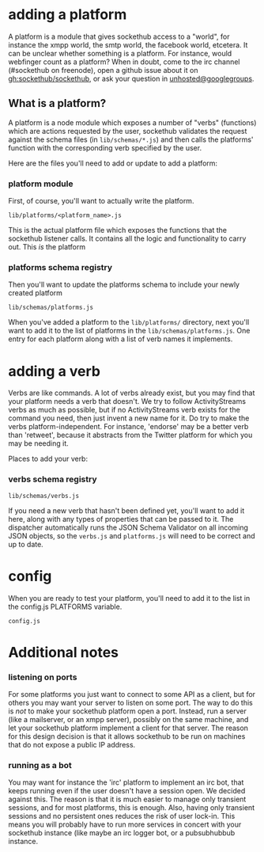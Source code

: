 

# adding a platform

A platform is a module that gives sockethub access to a "world", for instance the xmpp world, the smtp world, the facebook world, etcetera. It can be unclear whether something is a platform. For instance, would webfinger count as a platform? When in doubt, come to the irc channel (#sockethub on freenode), open a github issue about it on [gh:sockethub/sockethub](https://github.com/sockethub/sockethub/issues/), or ask your question in [unhosted@googlegroups](https://groups.google.com/forum#!forum/unhosted).


## What is a platform?

A platform is a node module which exposes a number of "verbs" (functions) which are actions requested by the user, sockethub validates the request against the schema files (in `lib/schemas/*.js`) and then calls the platforms' function with the corresponding verb specified by the user.

Here are the files you'll need to add or update to add a platform:

### platform module
First, of course, you'll want to actually write the platform.

    lib/platforms/<platform_name>.js

This is the actual platform file which exposes the functions that the sockethub listener calls. It contains all the logic and functionality to carry out. This *is* the platform

### platforms schema registry
Then you'll want to update the platforms schema to include your newly created platform

    lib/schemas/platforms.js

When you've added a platform to the `lib/platforms/` directory, next you'll want to add it to the list of platforms in the `lib/schemas/platforms.js`. One entry for each platform along with a list of verb names it implements.


# adding a verb

Verbs are like commands. A lot of verbs already exist, but you may find that your platform needs a verb that doesn't. We try to follow ActivityStreams verbs as much as possible, but if no ActivityStreams verb exists for the command you need, then just invent a new name for it. Do try to make the verbs platform-independent. For instance, 'endorse' may be a better verb than 'retweet', because it abstracts from the Twitter platform for which you may be needing it.

Places to add your verb:

### verbs schema registry

    lib/schemas/verbs.js

If you need a new verb that hasn't been defined yet, you'll want to add it here, along with any types of properties that can be passed to it. The dispatcher automatically runs the JSON Schema Validator on all incoming JSON objects, so the `verbs.js` and `platforms.js` will need to be correct and up to date.



# config
When you are ready to test your platform, you'll need to add it to the list in the config.js PLATFORMS variable.

    config.js


# Additional notes

### listening on ports

For some platforms you just want to connect to some API as a client, but for others you may want your server to listen on some port. The way to do this is *not* to make your sockethub platform open a port. Instead, run a server (like a mailserver, or an xmpp server), possibly on the same machine, and let your sockethub platform implement a client for that server. The reason for this design decision is that it allows sockethub to be run on machines that do not expose a public IP address.

### running as a bot

You may want for instance the 'irc' platform to implement an irc bot, that keeps running even if the user doesn't have a session open. We decided against this. The reason is that it is much easier to manage only transient sessions, and for most platforms, this is enough. Also, having only transient sessions and no persistent ones reduces the risk of user lock-in. This means you will probably have to run more services in concert with your sockethub instance (like maybe an irc logger bot, or a pubsubhubbub instance.
